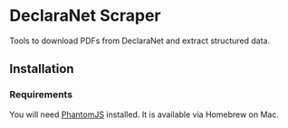 # DeclaraNet Scraper

Tools to download PDFs from DeclaraNet and extract structured data.

## Installation
### Requirements
You will need [PhantomJS](http://phantomjs.org) installed. It is available via Homebrew on Mac.
